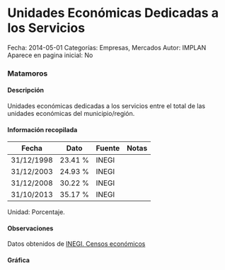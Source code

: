 Unidades Económicas Dedicadas a los Servicios
=====

Fecha: 2014-05-01
Categorías: Empresas, Mercados
Autor: IMPLAN
Aparece en pagina inicial: No

### Matamoros

#### Descripción

Unidades económicas dedicadas a los servicios entre el total de las unidades económicas del municipio/región.

<!-- break -->

#### Información recopilada

<table class="table table-hover table-bordered matriz">
  <thead>
    <tr><th>Fecha</th><th>Dato</th><th>Fuente</th><th>Notas</th></tr>
  </thead>
  <tbody>
    <tr><td class="centrado">31/12/1998</td><td class="derecha">23.41 %</td><td>INEGI</td><td></td></tr>
    <tr><td class="centrado">31/12/2003</td><td class="derecha">24.93 %</td><td>INEGI</td><td></td></tr>
    <tr><td class="centrado">31/12/2008</td><td class="derecha">30.22 %</td><td>INEGI</td><td></td></tr>
    <tr><td class="centrado">31/10/2013</td><td class="derecha">35.17 %</td><td>INEGI</td><td></td></tr>
  </tbody>
</table>

Unidad: Porcentaje.

#### Observaciones

Datos obtenidos de [INEGI. Censos económicos](http://www3.inegi.org.mx/sistemas/saic/)

#### Gráfica

<div id="Morrisywmormyu" class="grafica"></div>
<script>
new Morris.Line({
element: 'Morrisywmormyu',
data: [{ fecha: '1998-12-31', dato: 23.4100 },{ fecha: '2003-12-31', dato: 24.9300 },{ fecha: '2008-12-31', dato: 30.2200 },{ fecha: '2013-10-31', dato: 35.1700 }],
xkey: 'fecha',
ykeys: ['dato'],
labels: ['Dato'],
lineColors: ['#FF5B02'],
xLabelFormat: function(d) { return d.getDate()+'/'+(d.getMonth()+1)+'/'+d.getFullYear(); },
dateFormat: function(ts) { var d = new Date(ts); return d.getDate() + '/' + (d.getMonth() + 1) + '/' + d.getFullYear(); }
});
</script>
